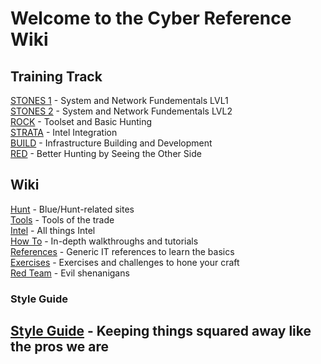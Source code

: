 # Welcome to the Cyber Reference Wiki

## Training Track

[STONES 1](training/stones1/index.md) - System and Network Fundementals LVL1  
[STONES 2](training/stones2/index.md) - System and Network Fundementals LVL2  
[ROCK](training/rock/index.md) - Toolset and Basic Hunting  
[STRATA](training/strata/index.md) - Intel Integration  
[BUILD](training/build/index.md) - Infrastructure Building and Development  
[RED](training/red/index.md) - Better Hunting by Seeing the Other Side  

## Wiki  

[Hunt](wiki/hunt/index.md) - Blue/Hunt-related sites  
[Tools](wiki/tools/index.md) - Tools of the trade  
[Intel](wiki/intel/index.md) - All things Intel  
[How To](wiki/howto/index.md) - In-depth walkthroughs and tutorials  
[References](wiki/references/index.md) - Generic IT references to learn the basics  
[Exercises](wiki/exercises/index.md) - Exercises and challenges to hone your craft  
[Red Team](wiki/red/index.md) - Evil shenanigans  

### Style Guide  

[Style Guide](styleguide/index.md) - Keeping things squared away like the pros we are  
----
